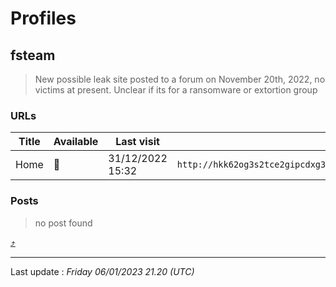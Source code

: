 # Profiles

## **fsteam**

> New possible leak site posted to a forum on November 20th, 2022, no victims at present. Unclear if its for a ransomware or extortion group

### URLs
| Title | Available | Last visit | fqdn | screen 
|---|---|---|---|---|
| Home | 🔴 | 31/12/2022 15:32 | `http://hkk62og3s2tce2gipcdxg3m27z4b62mrmml6ugctzdxs25o26q3a4mid.onion` | <a href="https://www.ransomware.live/screenshots/hkk62og3s2tce2gipcdxg3m27z4b62mrmml6ugctzdxs25o26q3a4mid-onion.png" target=_blank>📸</a> | 

### Posts

> no post found



[⤴️](profiles?id=group-profiles)

 --- 


Last update : _Friday 06/01/2023 21.20 (UTC)_

